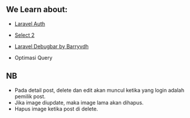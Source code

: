 ## We Learn about:
- [Laravel Auth](#)
- [Select 2](https://select2.org/)
- [Laravel Debugbar by Barryvdh](https://github.com/barryvdh/laravel-debugbar)

- Optimasi Query



## NB
- Pada detail post, delete dan edit akan muncul ketika yang login adalah pemilik post.
- Jika image diupdate, maka image lama akan dihapus.
- Hapus image ketika post di delete.
